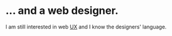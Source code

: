 # ... and a web designer.

I am still interested in web [UX](https://www.userexperiencenotes.com/) and I know the designers' language.

